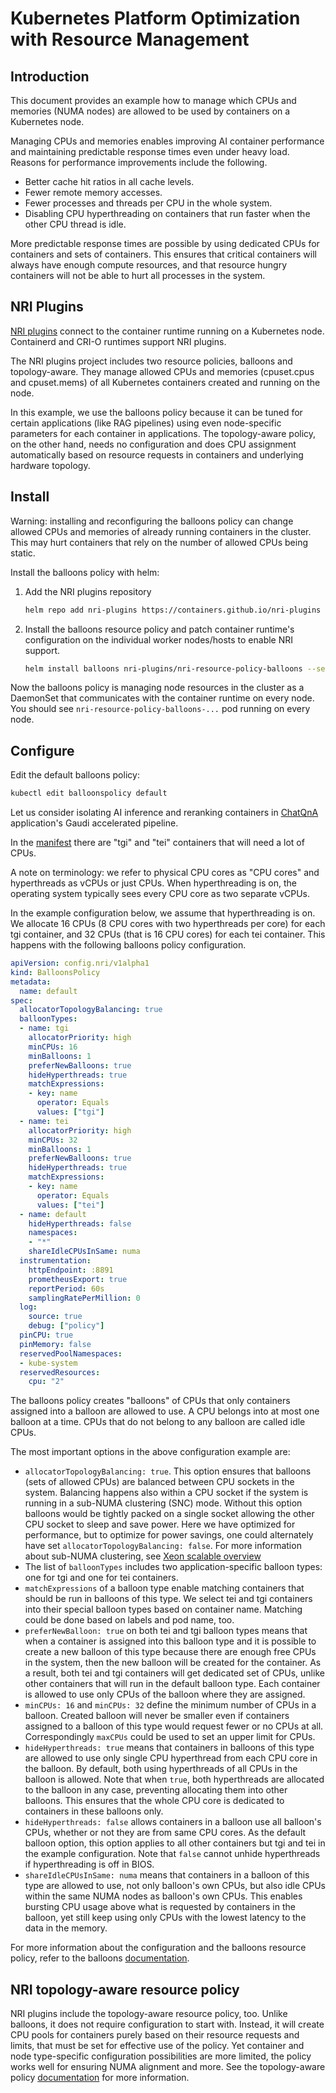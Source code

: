 # Kubernetes Platform Optimization with Resource Management

## Introduction

This document provides an example how to manage which CPUs and
memories (NUMA nodes) are allowed to be used by containers on a
Kubernetes node.

Managing CPUs and memories enables improving AI container performance
and maintaining predictable response times even under heavy
load. Reasons for performance improvements include the following.

- Better cache hit ratios in all cache levels.
- Fewer remote memory accesses.
- Fewer processes and threads per CPU in the whole system.
- Disabling CPU hyperthreading on containers that run faster when the
  other CPU thread is idle.

More predictable response times are possible by using dedicated CPUs
for containers and sets of containers. This ensures that critical
containers will always have enough compute resources, and that
resource hungry containers will not be able to hurt all processes in
the system.

## NRI Plugins

[NRI plugins](https://github.com/containers/nri-plugins) connect to
the container runtime running on a Kubernetes node. Containerd and
CRI-O runtimes support NRI plugins.

The NRI plugins project includes two resource policies, balloons and
topology-aware. They manage allowed CPUs and memories (cpuset.cpus and
cpuset.mems) of all Kubernetes containers created and running on the
node.

In this example, we use the balloons policy because it can be tuned
for certain applications (like RAG pipelines) using even node-specific
parameters for each container in applications. The topology-aware
policy, on the other hand, needs no configuration and does CPU
assignment automatically based on resource requests in containers and
underlying hardware topology.

## Install

Warning: installing and reconfiguring the balloons policy can change
allowed CPUs and memories of already running containers in the
cluster. This may hurt containers that rely on the number of allowed
CPUs being static.

Install the balloons policy with helm:

1. Add the NRI plugins repository
   ```bash
   helm repo add nri-plugins https://containers.github.io/nri-plugins
   ```

2. Install the balloons resource policy and patch container runtime's
   configuration on the individual worker nodes/hosts to enable NRI support.
   ```bash
   helm install balloons nri-plugins/nri-resource-policy-balloons --set patchRuntimeConfig=true
   ```

Now the balloons policy is managing node resources in the cluster as a
DaemonSet that communicates with the container runtime on every
node. You should see `nri-resource-policy-balloons-...` pod running on
every node.

## Configure

Edit the default balloons policy:
```bash
kubectl edit balloonspolicy default
```

Let us consider isolating AI inference and reranking containers in
[ChatQnA](https://github.com/opea-project/GenAIExamples/tree/main/ChatQnA)
application's Gaudi accelerated pipeline.

In the
[manifest](https://github.com/opea-project/GenAIExamples/blob/main/ChatQnA/kubernetes/manifests/gaudi/chatqna.yaml)
there are "tgi" and "tei" containers that will need a lot of CPUs.

A note on terminology: we refer to physical CPU cores as "CPU cores"
and hyperthreads as vCPUs or just CPUs. When hyperthreading is on, the
operating system typically sees every CPU core as two separate vCPUs.

In the example configuration below, we assume that hyperthreading is
on. We allocate 16 CPUs (8 CPU cores with two hyperthreads per core)
for each tgi container, and 32 CPUs (that is 16 CPU cores) for each
tei container. This happens with the following balloons policy
configuration.

```yaml
apiVersion: config.nri/v1alpha1
kind: BalloonsPolicy
metadata:
  name: default
spec:
  allocatorTopologyBalancing: true
  balloonTypes:
  - name: tgi
    allocatorPriority: high
    minCPUs: 16
    minBalloons: 1
    preferNewBalloons: true
    hideHyperthreads: true
    matchExpressions:
    - key: name
      operator: Equals
      values: ["tgi"]
  - name: tei
    allocatorPriority: high
    minCPUs: 32
    minBalloons: 1
    preferNewBalloons: true
    hideHyperthreads: true
    matchExpressions:
    - key: name
      operator: Equals
      values: ["tei"]
  - name: default
    hideHyperthreads: false
    namespaces:
    - "*"
    shareIdleCPUsInSame: numa
  instrumentation:
    httpEndpoint: :8891
    prometheusExport: true
    reportPeriod: 60s
    samplingRatePerMillion: 0
  log:
    source: true
    debug: ["policy"]
  pinCPU: true
  pinMemory: false
  reservedPoolNamespaces:
  - kube-system
  reservedResources:
    cpu: "2"
```

The balloons policy creates "balloons" of CPUs that only containers
assigned into a balloon are allowed to use. A CPU belongs into at most
one balloon at a time. CPUs that do not belong to any balloon are
called idle CPUs.

The most important options in the above configuration example are:

- `allocatorTopologyBalancing: true`. This option ensures that
  balloons (sets of allowed CPUs) are balanced between CPU sockets in
  the system. Balancing happens also within a CPU socket if the system
  is running in a sub-NUMA clustering (SNC) mode. Without this option
  balloons would be tightly packed on a single socket allowing the
  other CPU socket to sleep and save power. Here we have optimized for
  performance, but to optimize for power savings, one could
  alternately have set `allocatorTopologyBalancing: false`. For more
  information about sub-NUMA clustering, see [Xeon scalable
  overview](https://www.intel.com/content/www/us/en/developer/articles/technical/fourth-generation-xeon-scalable-family-overview.html)
- The list of `balloonTypes` includes two application-specific balloon
  types: one for tgi and one for tei containers.
- `matchExpressions` of a balloon type enable matching containers that
  should be run in balloons of this type. We select tei and tgi
  containers into their special balloon types based on container
  name. Matching could be done based on labels and pod name, too.
- `preferNewBalloon: true` on both tei and tgi balloon types means
  that when a container is assigned into this balloon type and it is
  possible to create a new balloon of this type because there are
  enough free CPUs in the system, then the new balloon will be created
  for the container. As a result, both tei and tgi containers will get
  dedicated set of CPUs, unlike other containers that will run in the
  default balloon type. Each container is allowed to use only CPUs of
  the balloon where they are assigned.
- `minCPUs: 16` and `minCPUs: 32` define the minimum number of CPUs in
  a balloon. Created balloon will never be smaller even if containers
  assigned to a balloon of this type would request fewer or no CPUs at
  all. Correspondingly `maxCPUs` could be used to set an upper limit
  for CPUs.
- `hideHyperthreads: true` means that containers in balloons of this
  type are allowed to use only single CPU hyperthread from each CPU
  core in the balloon. By default, both using hyperthreads of all CPUs
  in the balloon is allowed. Note that when `true`, both hyperthreads
  are allocated to the balloon in any case, preventing allocating them
  into other balloons. This ensures that the whole CPU core is
  dedicated to containers in these balloons only.
- `hideHyperthreads: false` allows containers in a balloon use all
  balloon's CPUs, whether or not they are from same CPU cores. As the
  default balloon option, this option applies to all other containers
  but tgi and tei in the example configuration. Note that `false`
  cannot unhide hyperthreads if hyperthreading is off in BIOS.
- `shareIdleCPUsInSame: numa` means that containers in a balloon of
  this type are allowed to use, not only balloon's own CPUs, but also
  idle CPUs within the same NUMA nodes as balloon's own CPUs. This
  enables bursting CPU usage above what is requested by containers in
  the balloon, yet still keep using only CPUs with the lowest latency
  to the data in the memory.

For more information about the configuration and the balloons resource
policy, refer to the balloons
[documentation](https://containers.github.io/nri-plugins/stable/docs/resource-policy/policy/balloons.html).

## NRI topology-aware resource policy

NRI plugins include the topology-aware resource policy, too. Unlike
balloons, it does not require configuration to start with. Instead, it
will create CPU pools for containers purely based on their resource
requests and limits, that must be set for effective use of the
policy. Yet container and node type-specific configuration
possibilities are more limited, the policy works well for ensuring
NUMA alignment and more. See the topology-aware policy
[documentation](https://containers.github.io/nri-plugins/stable/docs/resource-policy/policy/topology-aware.html)
for more information.

